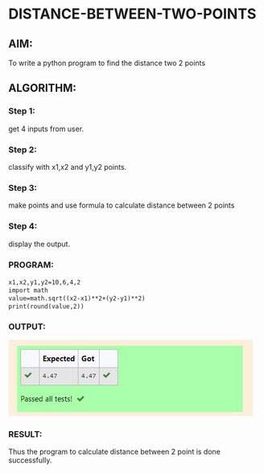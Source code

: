 # DISTANCE-BETWEEN-TWO-POINTS

## AIM:
To write a python program to find the distance two 2 points
## ALGORITHM:
### Step 1: 
get 4 inputs from user.
### Step 2: 
classify with x1,x2 and y1,y2 points.
### Step 3: 
make points and use formula to calculate distance between 2 points
### Step 4: 
display the output.

### PROGRAM:
  ```
  x1,x2,y1,y2=10,6,4,2
import math
value=math.sqrt((x2-x1)**2+(y2-y1)**2)
print(round(value,2))
```


### OUTPUT:
![output](./r2.PNG)

### RESULT:
Thus the program to calculate distance between 2 point is done successfully.